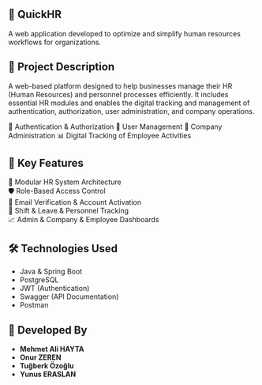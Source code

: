 ## 💼 QuickHR

A web application developed to optimize and simplify human resources workflows for organizations.

## 📌 Project Description

A web-based platform designed to help businesses manage their HR (Human Resources) and personnel processes efficiently. 
It includes essential HR modules and enables the digital tracking and management of authentication, authorization, user administration, and company operations.

🔐 Authentication & Authorization 👤 User Management 🏢 Company Administration 📊 Digital Tracking of Employee Activities  

## 🚀 Key Features

📂 Modular HR System Architecture  
🛡️ Role-Based Access Control  
📧 Email Verification & Account Activation  
📅 Shift & Leave & Personnel Tracking  
📈 Admin & Company & Employee Dashboards  

## 🛠️ Technologies Used

- Java & Spring Boot  
- PostgreSQL  
- JWT (Authentication)  
- Swagger (API Documentation)
- Postman

## 👥 Developed By

- **Mehmet Ali HAYTA**
- **Onur ZEREN**
- **Tuğberk Özoğlu**
- **Yunus ERASLAN**
